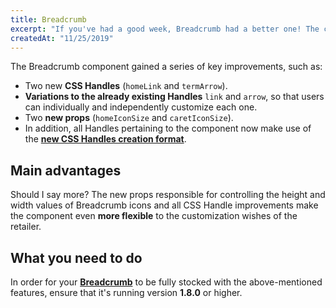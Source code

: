 ```yaml
---
title: Breadcrumb
excerpt: "If you've had a good week, Breadcrumb had a better one! The component gained two new props (`homeIconSize` and `caretIconSize`), new Handles (`homeLink` and `termArrow`) and other improvements."
createdAt: "11/25/2019"
---
```


The Breadcrumb component gained a series of key improvements, such as:

- Two new **CSS Handles** (`homeLink` and `termArrow`).
- **Variations to the already existing Handles** `link` and `arrow`, so that users can individually and independently customize each one.
- Two **new props** (`homeIconSize` and `caretIconSize`).
- In addition, all Handles pertaining to the component now make use of the [**new CSS Handles creation format**](release). 

## Main advantages

Should I say more? The new props responsible for controlling the height and width values of Breadcrumb icons and all CSS Handle improvements make the component even **more flexible** to the customization wishes of the retailer.

## What you need to do

In order for your [**Breadcrumb**](https://vtex.io/docs/app/vtex.breadcrumb) to be fully stocked with the above-mentioned features, ensure that it's running version **1.8.0** or higher. 
